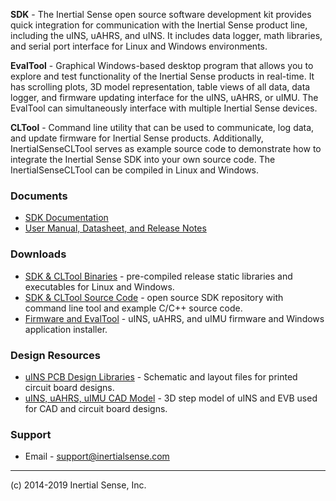 **SDK** - The Inertial Sense open source software development kit provides quick integration for communication with the Inertial Sense product line, including the uINS, uAHRS, and uINS.  It includes data logger, math libraries, and serial port interface for Linux and Windows environments.   

**EvalTool** - Graphical Windows-based desktop program that allows you to explore and test functionality of the Inertial Sense products in real-time.  It has scrolling plots, 3D model representation, table views of all data, data logger, and firmware updating interface for the uINS, uAHRS, or uIMU. The EvalTool can simultaneously interface with multiple Inertial Sense devices.

**CLTool** - Command line utility that can be used to communicate, log data, and update firmware for Inertial Sense products.  Additionally, InertialSenseCLTool serves as example source code to demonstrate how to integrate the Inertial Sense SDK into your own source code.  The InertialSenseCLTool can be compiled in Linux and Windows. 

### Documents

 * [SDK Documentation](http://docs.inertialsense.com/)
 * [User Manual, Datasheet, and Release Notes](https://github.com/inertialsense/InertialSenseSDK/releases)

### Downloads

 * [SDK & CLTool Binaries](https://github.com/inertialsense/InertialSenseSDK/releases) - pre-compiled release static libraries and executables for Linux and Windows.
 * [SDK & CLTool Source Code](https://github.com/inertialsense/InertialSenseSDK) - open source SDK repository with command line tool and example C/C++ source code.
 * [Firmware and EvalTool](https://github.com/inertialsense/InertialSenseSDK/releases) - uINS, uAHRS, and uIMU firmware and Windows application installer.

### Design Resources

 * [uINS PCB Design Libraries](https://inertialsense.com/resources) - Schematic and layout files for printed circuit board designs.
 * [uINS, uAHRS, uIMU CAD Model](https://inertialsense.com/resources) - 3D step model of uINS and EVB used for CAD and circuit board designs.

### Support

 * Email - support@inertialsense.com

************************************************
(c) 2014-2019 Inertial Sense, Inc.